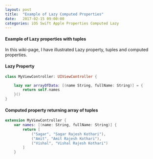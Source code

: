 ```yaml
---
layout: post
title:  "Example of Lazy Computed Properties"
date:   2017-02-15 09:00:00
categories: iOS Swift Apple Properties Computed Lazy
---
```


#### Example of Lazy properties with tuples

In this wiki-page, I have illustrated Lazy property, tuples and computed properties.

#### Lazy Property

```Swift
class MyViewController: UIViewController {

	lazy var arrayOfData: [(name String, fullName: String)] = {
		return self.names
	}()
}
```

#### Computed property returning array of tuples

```Swift
extension MyViewController {
	var names: [(name: String, fullName: String)] {
		return [
			("Sagar", "Sagar Rajesh Kothari"),
			("Amit", "Amit Rajesh Kothari"),
			("Vishal", "Vishal Rajesh Kothari")
		]
	}
```
